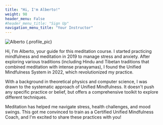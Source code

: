 ```yaml
---
title: "Hi, I'm Alberto!"
weight: 98
header_menu: False
#header_menu_title: "Sign Up"
navigation_menu_title: "Your Instructor"
---
```

![Alberto](/images/image_profile_small.jpg)
{.profile_pic}

Hi, I'm Alberto, your guide for this meditation course. I started practicing mindfulness and meditation in 2019 to manage stress and anxiety. After exploring various traditions (including Hindu and Tibetan traditions that combined meditation with intense pranayamas), I found the Unified Mindfulness System in 2022, which revolutionized my practice.

With a background in theoretical physics and computer science, I was drawn to the systematic approach of Unified Mindfulness. It doesn't push any specific practice or belief, but offers a comprehensive toolkit to explore different techniques.

Meditation has helped me navigate stress, health challenges, and mood swings. This got me convinced to train as a Certified Unified Mindfulness Coach, and I'm excited to share these practices with you!

[//]: # (Hi, I'm Alberto and will be the instructor for this course. **I began practicing mindfulness and meditation in 2019 initially to manage chronic stress and anxiety.** )

[//]: # ()
[//]: # (After one to two years of inconsistent practice, I delved deeper into Shamatha concentration practices and **explored Hindu and Tibetan traditions that combined meditation with intense pranayamas**. These practices gradually helped me better handle daily stress.)

[//]: # ()
[//]: # (However, **it wasn't until I discovered the Unified Mindfulness System at the end of 2022 that my meditation practice became much more consistent and enjoyable**. I quickly began seeing real benefits and more profound changes in my life.)

[//]: # ()
[//]: # (With a background in theoretical physics and computer science, **I was immediately drawn to the unusually rigorous and algorithmic approach of the Unified Mindfulness System**, initially ideated by Shinzen Young. What I particularly liked was that this system didn't promote a specific meditation practice or belief, but offered instead a comprehensive set of tools unifying and clarifying most main contemplative practices, allowing you to explore a wide range of techniques/traditions and apply the most meaningful ones for you at any given moment, whenever needed.)

[//]: # ()
[//]: # (**Mindfulness** and meditation have **helped me handle chronic stress and various health challenges**. They have significantly **boosted my resilience to life's challenges** and are currently aiding me in managing anxiety and mild bipolar mood swings, while enhancing my moment-to-moment awareness, positivity, and overall well-being.)

[//]: # ()
[//]: # (Inspired by this journey, I felt motivated to **train as a Certified Unified Mindfulness Coach** to learn how to more skillfully guide others in their mindfulness practices.)

[//]: # (![Sign-up]&#40;/images/sign-up.jpg&#41;)

[//]: # (- **Your instructor**: Alberto Bailoni &#40;Certified Unified Mindfulness Coach by the time the course will start&#41;)


[//]: # (<div class="form-container">)

[//]: # (<form action="https://formspree.io/f/YOUR_FORMSPREE_ENDPOINT" method="post" id="registration-form">)

[//]: # (<label for="name">Name:</label>)

[//]: # (<input type="text" id="name" name="name" required>)

[//]: # (                )
[//]: # (<label for="email">Email:</label>)

[//]: # (<input type="email" id="email" name="email" required>)

[//]: # ()
[//]: # (<label for="location">Location:</label>)

[//]: # (<input type="text" id="location" name="location" required>)

[//]: # ()
[//]: # (<div class="g-recaptcha" data-sitekey="YOUR_SITE_KEY"></div>)

[//]: # ()
[//]: # (<input type="submit" value="Submit">)

[//]: # (</form>)

[//]: # (</div>)

[//]: # ()
[//]: # (<script src="https://www.google.com/recaptcha/api.js" async defer></script>)

[//]: # (<script>)

[//]: # (        document.querySelector&#40;'#registration-form'&#41;.addEventListener&#40;'submit', function &#40;e&#41; {)

[//]: # (            var captcha = document.getElementById&#40;'captcha'&#41;.value;)

[//]: # (            if &#40;captcha !== '7'&#41; {)

[//]: # (                e.preventDefault&#40;&#41;;)

[//]: # (                alert&#40;'CAPTCHA validation failed!'&#41;;)

[//]: # (            })

[//]: # (        }&#41;;)

[//]: # (</script>)
